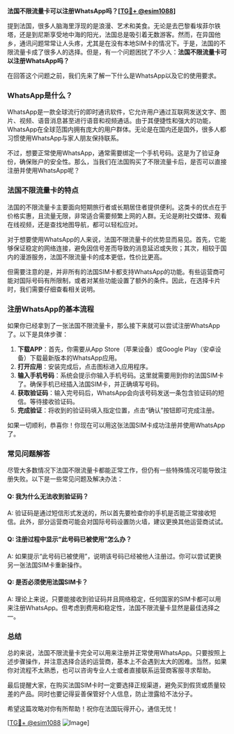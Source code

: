 **法国不限流量卡可以注册WhatsApp吗？[[TG💪+ @esim1088](https://t.me/s/esim1088)]**

提到法国，很多人脑海里浮现的是浪漫、艺术和美食。无论是去巴黎看埃菲尔铁塔，还是到尼斯享受地中海的阳光，法国总是吸引着无数游客。然而，在异国他乡，通讯问题常常让人头疼，尤其是在没有本地SIM卡的情况下。于是，法国的不限流量卡成了很多人的选择。但是，有一个问题困扰了不少人：**法国不限流量卡可以注册WhatsApp吗？**

在回答这个问题之前，我们先来了解一下什么是WhatsApp以及它的使用要求。

### WhatsApp是什么？

WhatsApp是一款全球流行的即时通讯软件，它允许用户通过互联网发送文字、图片、视频、语音消息甚至进行语音和视频通话。由于其便捷性和强大的功能，WhatsApp在全球范围内拥有庞大的用户群体。无论是在国内还是国外，很多人都习惯使用WhatsApp与家人朋友保持联系。

不过，想要正常使用WhatsApp，通常需要绑定一个手机号码。这是为了验证身份，确保账户的安全性。那么，当我们在法国购买了不限流量卡后，是否可以直接注册并使用WhatsApp呢？

### 法国不限流量卡的特点

法国的不限流量卡主要面向短期旅行者或长期居住者提供便利。这类卡的优点在于价格实惠，且流量无限，非常适合需要频繁上网的人群。无论是刷社交媒体、观看在线视频，还是查找地图导航，都可以轻松应对。

对于想要使用WhatsApp的人来说，法国不限流量卡的优势显而易见。首先，它能够保证稳定的网络连接，避免因信号差而导致的消息延迟或失败；其次，相较于国内的漫游服务，法国不限流量卡的成本更低，性价比更高。

但需要注意的是，并非所有的法国SIM卡都支持WhatsApp的功能。有些运营商可能对国际号码有所限制，或者对某些功能设置了额外的条件。因此，在选择卡片时，我们需要仔细查看相关说明。

### 注册WhatsApp的基本流程

如果你已经拿到了一张法国不限流量卡，那么接下来就可以尝试注册WhatsApp了。以下是具体步骤：

1. **下载APP**：首先，你需要从App Store（苹果设备）或Google Play（安卓设备）下载最新版本的WhatsApp应用。
2. **打开应用**：安装完成后，点击图标进入应用程序。
3. **输入手机号码**：系统会提示你输入手机号码。这里就需要用到你的法国SIM卡了。确保手机已经插入法国SIM卡，并正确填写号码。
4. **获取验证码**：输入完号码后，WhatsApp会向该号码发送一条包含验证码的短信。等待接收验证码。
5. **完成验证**：将收到的验证码填入指定位置，点击“确认”按钮即可完成注册。

如果一切顺利，恭喜你！你现在可以用这张法国SIM卡成功注册并使用WhatsApp了。

### 常见问题解答

尽管大多数情况下法国不限流量卡都能正常工作，但仍有一些特殊情况可能导致注册失败。以下是一些常见问题及解决办法：

#### Q: 我为什么无法收到验证码？
A: 验证码是通过短信形式发送的，所以首先要检查你的手机是否能正常接收短信。此外，部分运营商可能会对国际号码设置防火墙，建议更换其他运营商试试。

#### Q: 注册过程中显示“此号码已被使用”怎么办？
A: 如果提示“此号码已被使用”，说明该号码已经被他人注册过。你可以尝试更换另一张法国SIM卡重新操作。

#### Q: 是否必须使用法国SIM卡？
A: 理论上来说，只要能接收到验证码并且网络稳定，任何国家的SIM卡都可以用来注册WhatsApp。但考虑到费用和稳定性，法国不限流量卡显然是最佳选择之一。

### 总结

总的来说，法国不限流量卡完全可以用来注册并正常使用WhatsApp。只要按照上述步骤操作，并注意选择合适的运营商，基本上不会遇到太大的困难。当然，如果你对流程不太熟悉，也可以咨询专业人士或者直接联系运营商客服寻求帮助。

最后提醒大家，在购买法国SIM卡时一定要选择正规渠道，避免买到假货或质量较差的产品。同时也要记得妥善保管好个人信息，防止泄露给不法分子。

希望这篇攻略对你有所帮助！祝你在法国玩得开心，通信无忧！

[[TG💪+ @esim1088](https://t.me/s/esim1088) ![Image](https://i.postimg.cc/4NQfJmqS/Snipaste-2025-05-13-00-14-12.png)]